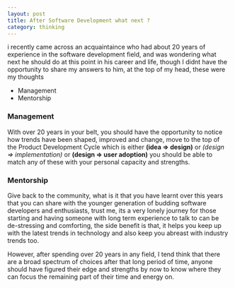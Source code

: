 ```yaml
---
layout: post
title: After Software Development what next ?
category: thinking
---
```


i recently came across an acquaintaince who had about 20 years of experience in the software development field, and was wondering what next he should do at this point in his career and life, though I didnt have the opportunity to share my answers to him, at the top of my head, these were my thoughts

- Management 
- Mentorship 

### Management
With over 20 years in your belt, you should have the opportunity to notice how trends have been shaped, improved and change, move to the top of the Product Development Cycle which is either **(idea => design)** or *(design => implementation)* or **(design => user adoption)** you should be able to match any of these with your personal capacity and strengths.

### Mentorship
Give back to the community, what is it that you have learnt over this years that you can share with the younger generation of budding software developers and enthusiasts, trust me, its a very lonely journey for those starting and having someone with long term experience to talk to can be de-stressing and comforting, the side benefit is that, it helps you keep up with the latest trends in technology and also keep you abreast with industry trends too. 

However, after spending over 20 years in any field, I tend think that there are a broad spectrum of choices after that long period of time, anyone should have figured their edge and strengths by now to know where they can focus the remaining part of their time and energy on.

